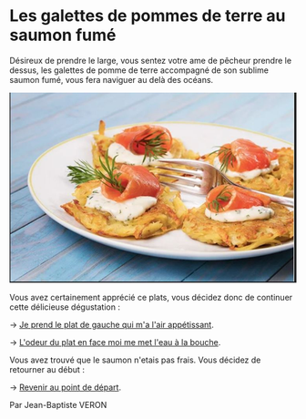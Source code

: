 # Les galettes de pommes de terre au saumon fumé

Désireux de prendre le large, vous sentez votre ame de pêcheur prendre le dessus, les galettes de pomme de terre accompagné de son sublime saumon fumé, vous fera naviguer au delà des océans.

![alt text](/images/Plat9.JPG)


Vous avez certainement apprécié ce plats, vous décidez donc de continuer cette délicieuse dégustation : 

-> [Je prend le plat de gauche qui m'a l'air appétissant](https://github.com/cfourcaud/TP2_GRP3_Labyrinthe/blob/main/Salle10.md "Prendre celui de gauche").

-> [L'odeur du plat en face moi me met l'eau à la bouche](https://github.com/cfourcaud/TP2_GRP3_Labyrinthe/blob/main/Salle12.md "Manger celui en face de moi").

Vous avez trouvé que le saumon n'etais pas frais. Vous décidez de retourner au début :

-> [Revenir au point de départ](https://github.com/cfourcaud/TP2_GRP3_Labyrinthe/blob/main/index.md "Revenir au point de départ").

Par Jean-Baptiste VERON
